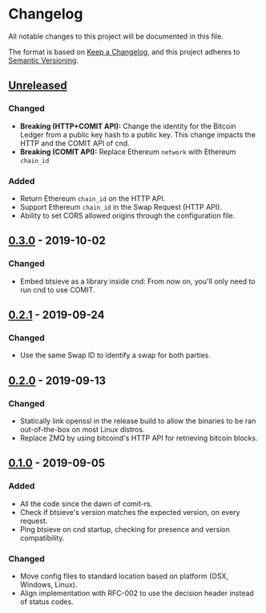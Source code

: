 # Changelog
All notable changes to this project will be documented in this file.

The format is based on [Keep a Changelog](https://keepachangelog.com/en/1.0.0/),
and this project adheres to [Semantic Versioning](https://semver.org/spec/v2.0.0.html).

## [Unreleased]
### Changed
- **Breaking (HTTP+COMIT API):** Change the identity for the Bitcoin Ledger from a public key hash to a public key. This change impacts the HTTP and the COMIT API of cnd.
- **Breaking (COMIT API):**  Replace Ethereum `network` with Ethereum `chain_id`

### Added
- Return Ethereum `chain_id` on the HTTP API.
- Support Ethereum `chain_id` in the Swap Request (HTTP API).
- Ability to set CORS allowed origins through the configuration file.

## [0.3.0] - 2019-10-02
### Changed
- Embed btsieve as a library inside cnd: From now on, you'll only need to run cnd to use COMIT.

## [0.2.1] - 2019-09-24
### Changed
- Use the same Swap ID to identify a swap for both parties.

## [0.2.0] - 2019-09-13
### Changed
- Statically link openssl in the release build to allow the binaries to be ran out-of-the-box on most Linux distros.
- Replace ZMQ by using bitcoind's HTTP API for retrieving bitcoin blocks.

## [0.1.0] - 2019-09-05
### Added
- All the code since the dawn of comit-rs.
- Check if btsieve's version matches the expected version, on every request.
- Ping btsieve on cnd startup, checking for presence and version compatibility.

### Changed
- Move config files to standard location based on platform (OSX, Windows, Linux).
- Align implementation with RFC-002 to use the decision header instead of status codes.

[Unreleased]: https://github.com/comit-network/comit-rs/compare/0.3.0...HEAD
[0.3.0]: https://github.com/comit-network/comit-rs/compare/0.2.1...0.3.0
[0.2.1]: https://github.com/comit-network/comit-rs/compare/0.2.0...0.2.1
[0.2.0]: https://github.com/comit-network/comit-rs/compare/b2dd02a7f93dc82f5cc9fd4b6eaaf54de1459ff6...40116c3e8a9f57a213661917b8cc057e1db60755
[0.1.0]: https://github.com/comit-network/comit-rs/compare/1625533e04119e8496b14d5e18786f150b4fce4d...b2dd02a7f93dc82f5cc9fd4b6eaaf54de1459ff6
